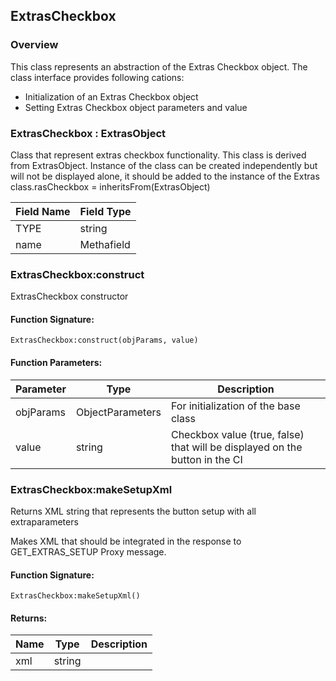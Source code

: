 ## ExtrasCheckbox

### Overview

This class represents an abstraction of the Extras Checkbox object. The class interface provides following cations:

- Initialization of an Extras Checkbox object
- Setting Extras Checkbox object parameters and value


### ExtrasCheckbox : ExtrasObject

 Class that represent extras checkbox functionality. This class is derived from ExtrasObject. Instance of the class can be created independently but will not be displayed alone, it should be added to the instance of the Extras class.rasCheckbox = inheritsFrom(ExtrasObject)

|Field Name|Field Type|
|---|---|
|TYPE|string|
|name| Methafield |

### ExtrasCheckbox:construct

 ExtrasCheckbox constructor

#### Function Signature:

`ExtrasCheckbox:construct(objParams, value)`

#### Function Parameters:

|Parameter|Type|Description|
|---|---|---|
|objParams|ObjectParameters | For initialization of the base class|
|value|string|Checkbox value (true, false) that will be displayed on the button in the CI|

### ExtrasCheckbox:makeSetupXml

 Returns XML string that represents the button setup with all extraparameters

 Makes XML that should be integrated in the response to GET\_EXTRAS\_SETUP Proxy message.

#### Function Signature:

`ExtrasCheckbox:makeSetupXml()`

#### Returns:

|Name|Type|Description|
|---|---|---|
|xml|string||
